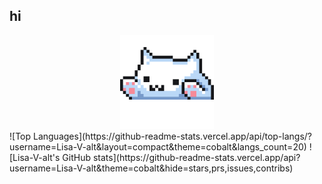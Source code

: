 ## hi
<div style="text-align: center;">
  <img src="https://github.com/Lisa-V-alt/Lisa-V-alt/blob/main/catgif.gif" width="150" alt="Cat GIF">
</div>
![Top Languages](https://github-readme-stats.vercel.app/api/top-langs/?username=Lisa-V-alt&layout=compact&theme=cobalt&langs_count=20)
![Lisa-V-alt's GitHub stats](https://github-readme-stats.vercel.app/api?username=Lisa-V-alt&theme=cobalt&hide=stars,prs,issues,contribs)
